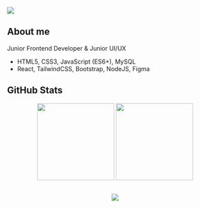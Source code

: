 <a href="https://rifandiysf.vercel.app/">
  <img src="https://github.com/user-attachments/assets/2c2523c5-9781-4d8d-89e5-4ca61f58a784">
</a>

## About me

Junior Frontend Developer & Junior UI/UX

- HTML5, CSS3, JavaScript (ES6+), MySQL
- React, TailwindCSS, Bootstrap, NodeJS, Figma

## GitHub Stats

<p align="center">
  <img height="180em" src="https://github-readme-stats.vercel.app/api?username=Rifandiysf&show_icons=true&theme=tokyonight&count_private=true" />
  <img height="180em" src="https://github-readme-stats.vercel.app/api/top-langs/?username=Rifandiysf&layout=compact&theme=tokyonight&langs_count=8" />
</p>

##

<div align="center">
  <img src="https://spotify-recently-played-readme.vercel.app/api?user=mr5wrdg9hqkti75mmdymmpoyw&unique={true|1|on|yes}&width=840px" />
</div>
